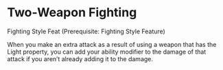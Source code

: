 # Two-Weapon Fighting
Fighting Style Feat (Prerequisite: Fighting Style Feature)

When you make an extra attack as a result of using a weapon that has the Light property, you can add your ability modifier to the damage of that attack if you aren’t already adding it to the damage.
